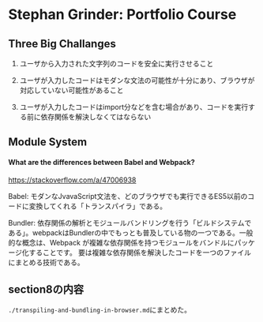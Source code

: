 # Stephan Grinder: Portfolio Course

## Three Big Challanges

1. ユーザから入力された文字列のコードを安全に実行させること

2. ユーザが入力したコードはモダンな文法の可能性が十分にあり、ブラウザが対応していない可能性があること

3. ユーザが入力したコードはimport分などを含む場合があり、コードを実行する前に依存関係を解決しなくてはならない

## Module System

#### What are the differences between Babel and Webpack?

https://stackoverflow.com/a/47006938

Babel: モダンなJvavaScript文法を、どのブラウザでも実行できるES5以前のコードに変換してくれる「トランスパイラ」である。

Bundler: 依存関係の解析とモジュールバンドリングを行う「ビルドシステムである」。webpackはBundlerの中でもっとも普及している物の一つである。一般的な概念は、Webpack が複雑な依存関係を持つモジュールをバンドルにパッケージ化することです。
要は複雑な依存関係を解決したコードを一つのファイルにまとめる技術である。

## section8の内容

`./transpiling-and-bundling-in-browser.md`にまとめた。
